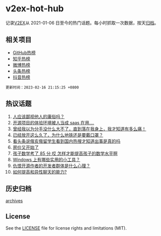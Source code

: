 # v2ex-hot-hub

 记录[V2EX](https://www.v2ex.com/)从 2021-01-06 日至今的热门话题。每小时抓取一次数据，按天[归档](archives)。
 
 ## 相关项目

- [GitHub热榜](https://github.com/it985/github-hot-hub)
- [知乎热榜](https://github.com/it985/zhihu-hot-hub)
- [微博热榜](https://github.com/it985/weibo-hot-hub)
- [头条热榜](https://github.com/it985/toutiao-hot-hub)
- [抖音热榜](https://github.com/it985/douyin-hot-hub)


 `更新时间：2023-02-16 21:15:25 +0800`

## 热议话题

1. [人应该鄙视他人的庸俗吗？](https://www.v2ex.com/t/916559)
1. [开源项目的体验环境被人当成 saas 在用....](https://www.v2ex.com/t/916597)
1. [曾经我以为分手没什么大不了，直到落在我身上，我才知道有多么痛！](https://www.v2ex.com/t/916502)
1. [已经放开这么久了，为什么地铁还是要戴口罩？](https://www.v2ex.com/t/916524)
1. [看头条说俄亥俄留学生看到国内热搜才知道出事是真的吗](https://www.v2ex.com/t/916682)
1. [房价又开始了](https://www.v2ex.com/t/916585)
1. [孩子数学考了 85 分 哎 怎样才能提高孩子的数学水平啊](https://www.v2ex.com/t/916488)
1. [Windows 上有哪些实用的小工具？](https://www.v2ex.com/t/916516)
1. [仇恨开源作者的开发者群体是什么心理？](https://www.v2ex.com/t/916534)
1. [如何提高和异性聊天的能力?](https://www.v2ex.com/t/916467)

## 历史归档

[archives](archives)

## License

See the [LICENSE](LICENSE) file for license rights and limitations (MIT).
